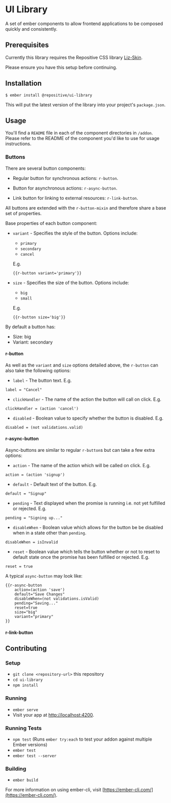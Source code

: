 # UI Library

A set of ember components to allow frontend applications to be composed quickly and consistently.

## Prerequisites

Currently this library requires the Repositive CSS library [Liz-Skin](https://github.com/repositive/liz-skin).

Please ensure you have this setup before continuing.

## Installation

```
$ ember install @repositive/ui-library
```

This will put the latest version of the library into your project's `package.json`.


## Usage

You'll find a `README` file in each of the component directories in `/addon`. Please refer to the README of the component you'd like to use for usage instructions.

### Buttons

There are several button components:

- Regular button for synchronous actions: `r-button`.

- Button for asynchronous actions: `r-async-button`.

- Link button for linking to external resources: `r-link-button`.

All buttons are extended with the `r-button-mixin` and therefore share a base set of properties.

Base properties of each button component:

- `variant` - Specifies the style of the button. Options include:

  - `primary`
  - `secondary`
  - `cancel`

  E.g.
  ```
  {{r-button variant='primary'}}
  ```


- `size` - Specifies the size of the button. Options include:

  - `big`
  - `small`

  E.g.
  ```
  {{r-button size='big'}}
  ```

By default a button has:
  - Size: big
  - Variant: secondary

#### r-button
As well as the `variant` and `size` options detailed above, the `r-button` can also take the following options:

- `label` - The button text. E.g.
```
label = "Cancel"
```

- `clickHandler` - The name of the action the button will call on click. E.g.
```
clickHandler = (action 'cancel')
```

- `disabled` - Boolean value to specify whether the button is disabled. E.g.
```
disabled = (not validations.valid)
```



#### r-async-button
Async-buttons are similar to regular `r-button`s but can take a few extra options:

- `action` - The name of the action which will be called on click. E.g.
```
action = (action 'signup')
```

- `default` - Default text of the button. E.g.
```
default = "Signup"
```

- `pending` - Text displayed when the promise is running i.e. not yet fulfilled or rejected. E.g.
```
pending = "Signing up..."
```

- `disableWhen` - Boolean value which allows for the button be be disabled when in a state other than `pending`.
```
disableWhen = isInvalid
```

- `reset` - Boolean value which tells the button whether or not to reset to default state once the promise has been fulfilled or rejected. E.g.
```
reset = true
```


A typical `async-button` may look like:


```
{{r-async-button
    action=(action 'save')
    default="Save Changes"
    disableWhen=(not validations.isValid)
    pending="Saving..."
    reset=true
    size="big"
    variant="primary"
}}
```

#### r-link-button

## Contributing

### Setup

* `git clone <repository-url>` this repository
* `cd ui-library`
* `npm install`

### Running

* `ember serve`
* Visit your app at [http://localhost:4200](http://localhost:4200).

### Running Tests

* `npm test` (Runs `ember try:each` to test your addon against multiple Ember versions)
* `ember test`
* `ember test --server`

### Building

* `ember build`

For more information on using ember-cli, visit [https://ember-cli.com/](https://ember-cli.com/).
